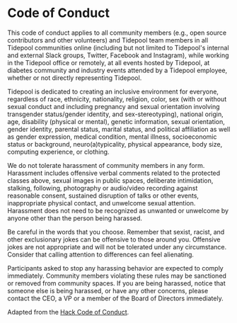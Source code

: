 # Code of Conduct

This code of conduct applies to all community members (e.g., open source contributors and other volunteers) and Tidepool team members in all Tidepool communities online (including but not limited to Tidepool's internal and external Slack groups, Twitter, Facebook and Instagram), while working in the Tidepool office or remotely, at all events hosted by Tidepool, at diabetes community and industry events attended by a Tidepool employee, whether or not directly representing Tidepool.

Tidepool is dedicated to creating an inclusive environment for everyone, regardless of race, ethnicity, nationality, religion, color, sex (with or without sexual conduct and including pregnancy and sexual orientation involving transgender status/gender identity, and sex-stereotyping), national origin, age, disability (physical or mental), genetic information, sexual orientation, gender identity, parental status, marital status, and political affiliation as well as gender expression, medical condition, mental illness, socioeconomic status or background, neuro(a)typicality, physical appearance, body size, computing experience, or clothing.

We do not tolerate harassment of community members in any form. Harassment includes offensive verbal comments related to the protected classes above, sexual images in public spaces, deliberate intimidation, stalking, following, photography or audio/video recording against reasonable consent, sustained disruption of talks or other events, inappropriate physical contact, and unwelcome sexual attention. Harassment does not need to be recognized as unwanted or unwelcome by anyone other than the person being harassed.

Be careful in the words that you choose. Remember that sexist, racist, and other exclusionary jokes can be offensive to those around you. Offensive jokes are not appropriate and will not be tolerated under any circumstance. Consider that calling attention to differences can feel alienating.

Participants asked to stop any harassing behavior are expected to comply immediately. Community members violating these rules may be sanctioned or removed from community spaces. If you are being harassed, notice that someone else is being harassed, or have any other concerns, please contact the CEO, a VP or a member of the Board of Directors immediately.

Adapted from the [Hack Code of Conduct](http://hackcodeofconduct.org/).
